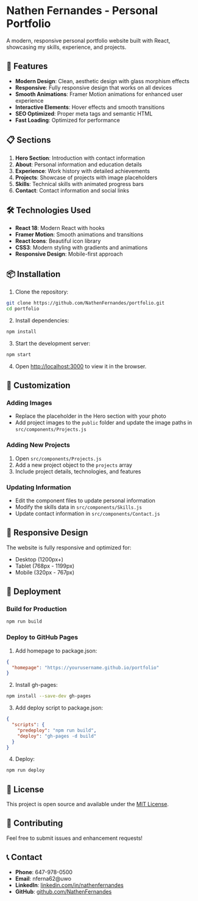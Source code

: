 # Nathen Fernandes - Personal Portfolio

A modern, responsive personal portfolio website built with React, showcasing my skills, experience, and projects.

## 🚀 Features

- **Modern Design**: Clean, aesthetic design with glass morphism effects
- **Responsive**: Fully responsive design that works on all devices
- **Smooth Animations**: Framer Motion animations for enhanced user experience
- **Interactive Elements**: Hover effects and smooth transitions
- **SEO Optimized**: Proper meta tags and semantic HTML
- **Fast Loading**: Optimized for performance

## 📋 Sections

1. **Hero Section**: Introduction with contact information
2. **About**: Personal information and education details
3. **Experience**: Work history with detailed achievements
4. **Projects**: Showcase of projects with image placeholders
5. **Skills**: Technical skills with animated progress bars
6. **Contact**: Contact information and social links

## 🛠️ Technologies Used

- **React 18**: Modern React with hooks
- **Framer Motion**: Smooth animations and transitions
- **React Icons**: Beautiful icon library
- **CSS3**: Modern styling with gradients and animations
- **Responsive Design**: Mobile-first approach

## 📦 Installation

1. Clone the repository:
```bash
git clone https://github.com/NathenFernandes/portfolio.git
cd portfolio
```

2. Install dependencies:
```bash
npm install
```

3. Start the development server:
```bash
npm start
```

4. Open [http://localhost:3000](http://localhost:3000) to view it in the browser.

## 🎨 Customization

### Adding Images
- Replace the placeholder in the Hero section with your photo
- Add project images to the `public` folder and update the image paths in `src/components/Projects.js`

### Adding New Projects
1. Open `src/components/Projects.js`
2. Add a new project object to the `projects` array
3. Include project details, technologies, and features

### Updating Information
- Edit the component files to update personal information
- Modify the skills data in `src/components/Skills.js`
- Update contact information in `src/components/Contact.js`

## 📱 Responsive Design

The website is fully responsive and optimized for:
- Desktop (1200px+)
- Tablet (768px - 1199px)
- Mobile (320px - 767px)

## 🚀 Deployment

### Build for Production
```bash
npm run build
```

### Deploy to GitHub Pages
1. Add homepage to package.json:
```json
{
  "homepage": "https://yourusername.github.io/portfolio"
}
```

2. Install gh-pages:
```bash
npm install --save-dev gh-pages
```

3. Add deploy script to package.json:
```json
{
  "scripts": {
    "predeploy": "npm run build",
    "deploy": "gh-pages -d build"
  }
}
```

4. Deploy:
```bash
npm run deploy
```

## 📄 License

This project is open source and available under the [MIT License](LICENSE).

## 🤝 Contributing

Feel free to submit issues and enhancement requests!

## 📞 Contact

- **Phone**: 647-978-0500
- **Email**: nferna62@uwo
- **LinkedIn**: [linkedin.com/in/nathenfernandes](https://linkedin.com/in/nathenfernandes)
- **GitHub**: [github.com/NathenFernandes](https://github.com/NathenFernandes) 